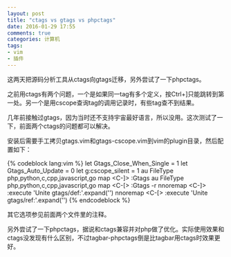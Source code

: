 ```yaml
---
layout: post
title: "ctags vs gtags vs phpctags"
date: 2016-01-29 17:55
comments: true
categories: 计算机
tags:
- vim
- 插件
---
```


这两天把源码分析工具从ctags向gtags迁移，另外尝试了一下phpctags。

之前用ctags有两个问题，一个是如果同一tag有多个定义，按Ctrl+]只能跳转到第一处。另一个是用cscope查询tag的调用记录时，有些tag查不到结果。

几年前接触过gtags，因为当时还不支持宇宙最好语言，所以没用。这次测试了一下，前面两个ctags的问题都可以解决。

安装后需要手工拷贝gtags.vim和gtags-cscope.vim到vim的plugin目录，然后配置如下：

{% codeblock lang:vim %}
let Gtags_Close_When_Single = 1
let Gtags_Auto_Update = 0
let g:cscope_silent = 1
au FileType php,python,c,cpp,javascript,go map <C-]> :Gtags<CR><CR>
au FileType php,python,c,cpp,javascript,go map <C-[> :Gtags -r<CR><CR>
nnoremap <leader><C-]> :execute 'Unite gtags/def:'.expand('<cword>')<CR>
nnoremap <leader><C-[> :execute 'Unite gtags/ref:'.expand('<cword>')<CR>
{% endcodeblock %}

其它选项参见前面两个文件里的注释。

另外尝试了一下phpctags，据说和ctags兼容并对php做了优化。实际使用效果和ctags没发现有什么区别，不过tagbar-phpctags倒是比tagbar用ctags时效果更好。
